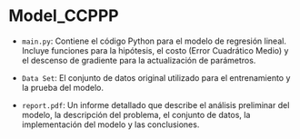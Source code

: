 # Model_CCPPP

- `main.py`: Contiene el código Python para el modelo de regresión lineal. Incluye funciones para la hipótesis, el costo (Error Cuadrático Medio) y el descenso de gradiente para la actualización de parámetros.


- `Data Set`: El conjunto de datos original utilizado para el entrenamiento y la prueba del modelo.


- `report.pdf`: Un informe detallado que describe el análisis preliminar del modelo, la descripción del problema, el conjunto de datos, la implementación del modelo y las conclusiones.

